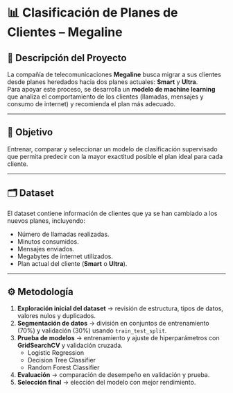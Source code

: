 # 📊 Clasificación de Planes de Clientes – Megaline  

## 📌 Descripción del Proyecto  
La compañía de telecomunicaciones **Megaline** busca migrar a sus clientes desde planes heredados hacia dos planes actuales: **Smart** y **Ultra**.  
Para apoyar este proceso, se desarrolla un **modelo de machine learning** que analiza el comportamiento de los clientes (llamadas, mensajes y consumo de internet) y recomienda el plan más adecuado.  

---

## 🎯 Objetivo  
Entrenar, comparar y seleccionar un modelo de clasificación supervisado que permita predecir con la mayor exactitud posible el plan ideal para cada cliente.  

---

## 🗂️ Dataset  
El dataset contiene información de clientes que ya se han cambiado a los nuevos planes, incluyendo:  
- Número de llamadas realizadas.  
- Minutos consumidos.  
- Mensajes enviados.  
- Megabytes de internet utilizados.  
- Plan actual del cliente (**Smart** o **Ultra**).  

---

## ⚙️ Metodología  
1. **Exploración inicial del dataset** → revisión de estructura, tipos de datos, valores nulos y duplicados.  
2. **Segmentación de datos** → división en conjuntos de entrenamiento (70%) y validación (30%) usando `train_test_split`.  
3. **Prueba de modelos** → entrenamiento y ajuste de hiperparámetros con **GridSearchCV** y validación cruzada.  
   - Logistic Regression  
   - Decision Tree Classifier  
   - Random Forest Classifier  
4. **Evaluación** → comparación de desempeño en validación y prueba.  
5. **Selección final** → elección del modelo con mejor rendimiento.  

